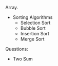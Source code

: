 Array.

-  Sorting Algorithms
   -  Selection Sort
   -  Bubble Sort
   -  Insertion Sort
   -  Merge Sort

Questions:

-  Two Sum
